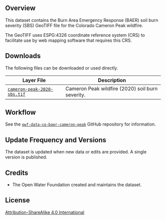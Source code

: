 ## Overview ##

This dataset contains the Burn Area Emergency Response (BAER) soil burn severity (SBS) GeoTIFF file
for the Colorado Cameron Peak wildfire.

The GeoTIFF uses ESPG:4326 coordinate reference system (CRS) to facilitate use
by web mapping software that requires this CRS.

## Downloads ##

The following files can be downloaded or used directly.

| **Layer File** | **Description** |
| -- | -- |
| [`cameron-peak-2020-sbs.tif`](cameron-peak-2020-sbs.tif) | Cameron Peak wildfire (2020) soil burn severity. |

## Workflow ##

See the [`owf-data-co-baer-cameron-peak`](https://github.com/OpenWaterFoundation/owf-data-co-baer-cameron-peak)
GitHub repository for information.

## Update Frequency and Versions ##

The dataset is updated when new data or edits are provided.
A single version is published.

## Credits ##

* The Open Water Foundation created and maintains the dataset.

## License ##

[Attribution-ShareAlike 4.0 International](https://creativecommons.org/licenses/by-sa/4.0/)
